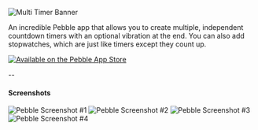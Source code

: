 ![Multi Timer Banner](https://smallstoneapps.s3.amazonaws.com/multi-timer/marketing/banner_02.png)

An incredible Pebble app that allows you to create multiple, independent countdown timers with an optional vibration at the end. You can also add stopwatches, which are just like timers except they count up.

[![Available on the Pebble App Store](http://dev.pblweb.com/badge/52d30a1d19412b4d84000025/black/medium/)][1]

--

#### Screenshots

![Pebble Screenshot #1](http://pblweb.com/screenshots/wrap/?colour=steel_stainless&url=http://smallstoneapps.s3.amazonaws.com/multi-timer/screenshots/multi-timer_2-2_01.png)
![Pebble Screenshot #2](http://pblweb.com/screenshots/wrap/?colour=steel_stainless&url=http://smallstoneapps.s3.amazonaws.com/multi-timer/screenshots/multi-timer_2-2_02.png)
![Pebble Screenshot #3](http://pblweb.com/screenshots/wrap/?colour=steel_stainless&url=http://smallstoneapps.s3.amazonaws.com/multi-timer/screenshots/multi-timer_2-2_03.png)
![Pebble Screenshot #4](http://pblweb.com/screenshots/wrap/?colour=steel_stainless&url=http://smallstoneapps.s3.amazonaws.com/multi-timer/screenshots/multi-timer_2-2_04.png)

[1]: http://pblweb.com/appstore/52d30a1d19412b4d84000025
